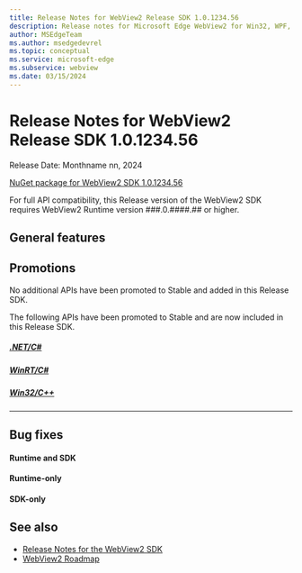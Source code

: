 ```yaml
---
title: Release Notes for WebView2 Release SDK 1.0.1234.56
description: Release notes for Microsoft Edge WebView2 for Win32, WPF, and WinForms, covering new features, APIs, and fixes.
author: MSEdgeTeam
ms.author: msedgedevrel
ms.topic: conceptual
ms.service: microsoft-edge
ms.subservice: webview
ms.date: 03/15/2024
---
```

# Release Notes for WebView2 Release SDK 1.0.1234.56

Release Date: Monthname nn, 2024

[NuGet package for WebView2 SDK 1.0.1234.56](https://www.nuget.org/packages/Microsoft.Web.WebView2/1.0.1234.56)

For full API compatibility, this Release version of the WebView2 SDK requires WebView2 Runtime version ###.0.####.## or higher.


<!-- ====================================================================== -->
## General features


<!-- ====================================================================== -->
## Promotions

No additional APIs have been promoted to Stable and added in this Release SDK.

<!-- or: -->
The following APIs have been promoted to Stable and are now included in this Release SDK.

##### [.NET/C#](#tab/dotnetcsharp)


##### [WinRT/C#](#tab/winrtcsharp)


##### [Win32/C++](#tab/win32cpp)


---


<!-- ====================================================================== -->
## Bug fixes


<!-- ------------------------------ -->
#### Runtime and SDK


<!-- ------------------------------ -->
#### Runtime-only


<!-- ------------------------------ -->
#### SDK-only


<!-- ====================================================================== -->
## See also

* [Release Notes for the WebView2 SDK](./index.md)
* [WebView2 Roadmap](../roadmap.md)
